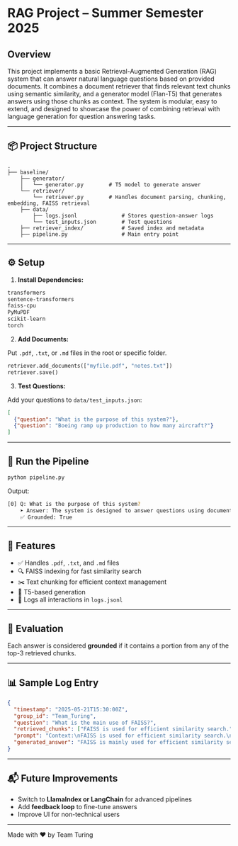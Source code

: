 # RAG Project – Summer Semester 2025

## Overview

This project implements a basic Retrieval-Augmented Generation (RAG) system that can answer natural language questions based on provided documents. It combines a document retriever that finds relevant text chunks using semantic similarity, and a generator model (Flan-T5) that generates answers using those chunks as context. The system is modular, easy to extend, and designed to showcase the power of combining retrieval with language generation for question answering tasks.


---

## 📦 Project Structure

```
.
├── baseline/
    ├── generator/
    │   └── generator.py        # T5 model to generate answer
    └── retriever/
        └── retriever.py        # Handles document parsing, chunking, embedding, FAISS retrieval
    ├── data/
        ├── logs.jsonl              # Stores question-answer logs
        └── test_inputs.json        # Test questions
    ├── retriever_index/            # Saved index and metadata
    ├── pipeline.py                 # Main entry point

```

---

## ⚙️ Setup

1. **Install Dependencies:**

```txt
transformers
sentence-transformers
faiss-cpu
PyMuPDF
scikit-learn
torch
```

2. **Add Documents:**

Put `.pdf`, `.txt`, or `.md` files in the root or specific folder.

```python
retriever.add_documents(["myfile.pdf", "notes.txt"])
retriever.save()
```

3. **Test Questions:**

Add your questions to `data/test_inputs.json`:

```json
[
  {"question": "What is the purpose of this system?"},
  {"question": "Boeing ramp up production to how many aircraft?"}
]
```

---

## 🚀 Run the Pipeline

```bash
python pipeline.py
```

Output:

```bash
[0] Q: What is the purpose of this system?
    ➤ Answer: The system is designed to answer questions using document context.
    ✅ Grounded: True
```

---

## 📝 Features

* ✅ Handles `.pdf`, `.txt`, and `.md` files
* 🔍 FAISS indexing for fast similarity search
* ✂️ Text chunking for efficient context management
* 🧠 T5-based generation
* 📁 Logs all interactions in `logs.jsonl`

---

## 🧪 Evaluation

Each answer is considered **grounded** if it contains a portion from any of the top-3 retrieved chunks.

---

## 📊 Sample Log Entry

```json
{
  "timestamp": "2025-05-21T15:30:00Z",
  "group_id": "Team_Turing",
  "question": "What is the main use of FAISS?",
  "retrieved_chunks": ["FAISS is used for efficient similarity search."],
  "prompt": "Context:\nFAISS is used for efficient similarity search.\n\nQuestion: What is the main use of FAISS?\nAnswer:",
  "generated_answer": "FAISS is mainly used for efficient similarity search."
}
```

---

## 📬 Future Improvements

* Switch to **LlamaIndex or LangChain** for advanced pipelines
* Add **feedback loop** to fine-tune answers
* Improve UI for non-technical users

---

Made with ❤️ by Team Turing
